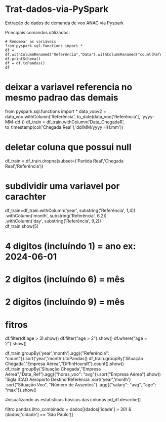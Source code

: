 # Trat-dados-via-PySpark
Extração de dados de demanda de voo ANAC via Pyspark


Principais comandos utilizados:
```
# Renomear as variáveis
from pyspark.sql.functions import *
df = df.withColumnRenamed("Referência","Data").withColumnRenamed("count(Referência)","n")
df.printSchema()
df = df.toPandas()
df
```

# deixar a variavel referencia no mesmo padrao das demais
from pyspark.sql.functions import *
data_voov2 = data_voo.withColumn('Referência', to_date(data_voo['Referência'], 'yyyy-MM-dd'))
df_train = df_train.withColumn('Data_ChegadaR', to_timestamp(col('Chegada Real'),'dd/MM/yyyy HH:mm'))


# deletar coluna que possui null
df_train = df_train.dropna(subset=('Partida Real','Chegada Real','Referência'))

# subdividir uma variavel por carachter
df_train=df_train.withColumn('year', substring('Referência', 1,4))\
.withColumn('month', substring('Referência', 6,2))\
.withColumn('day', substring('Referência', 9,2))                     
df_train.show(5)
# 4 digitos (incluíndo 1) = ano  ex: 2024-06-01
# 2 digitos (incluíndo 6) = mês
# 2 digitos (incluíndo 9) = mês


# fitros
df.filter(df.age > 3).show()
df.filter("age > 2").show()
df.where("age = 2").show()

df_train.groupBy('year','month').agg({"Referência": "count"}).sort('year','month').toPandas()
df_train.groupBy('Situação Chegada',"Empresa Aérea","DiffInHoursR").count().show()
df_train.groupBy('Situação Chegada',"Empresa Aérea","Data_Ref").agg({"horas_voo": "avg"}).sort("Empresa Aérea").show()
'Sigla ICAO Aeroporto Destino'Referência .sort('year','month')
.sort("Situação Voo", "Número de Assentos")
.agg({"salary": "avg", "age": "max"}).show()


#visualizando as estatísticas básicas das colunas
pd_df.describe()


filtro pandas
iltro_combinado = dados[(dados['idade'] > 30) & (dados['cidade'] == 'São Paulo')]
